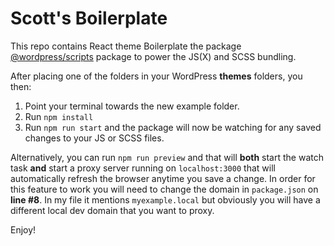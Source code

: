 # Scott's Boilerplate

This repo contains React theme Boilerplate the package [@wordpress/scripts](https://www.npmjs.com/package/@wordpress/scripts) package to power the JS(X) and SCSS bundling.



After placing one of the folders in your WordPress **themes** folders, you then:

1. Point your terminal towards the new example folder.
1. Run `npm install`
1. Run `npm run start` and the package will now be watching for any saved changes to your JS or SCSS files.

Alternatively, you can run `npm run preview` and that will **both** start the watch task **and** start a proxy server running on `localhost:3000` that will automatically refresh the browser anytime you save a change. In order for this feature to work you will need to change the domain in `package.json` on **line #8**. In my file it mentions `myexample.local` but obviously you will have a different local dev domain that you want to proxy.

Enjoy!